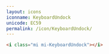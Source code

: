 ```yaml
---
layout: icons
iconname: KeyboardUndock
unicode: EC59
permalink: /icon/KeyboardUndock/
---
```


``` html
<i class="mi mi-KeyboardUndock"></i>
```
